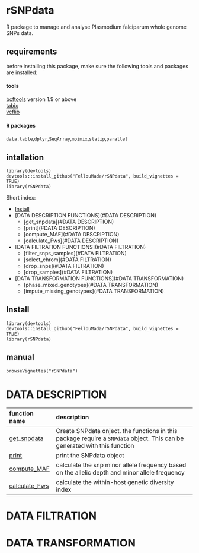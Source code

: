 # rSNPdata     
R package to manage and analyse Plasmodium falciparum whole genome SNPs data.     

## requirements      
before installing this package, make sure the following tools and packages are installed:      
#### tools     
[bcftools](http://www.htslib.org/download/) version 1.9 or above   
[tabix](http://www.htslib.org/doc/tabix.html)  
[vcflib](https://github.com/vcflib/vcflib)

#### R packages     
`data.table`,`dplyr`,`SeqArray`,`moimix`,`statip`,`parallel`

## intallation   
``` {r}
library(devtools)
devtools::install_github("FellouMada/rSNPdata", build_vignettes = TRUE)
library(rSNPdata)
```

Short index:

- [Install](#Install)                                                             
- [DATA DESCRIPTION FUNCTIONS](#DATA DESCRIPTION)    
  * [get_snpdata](#DATA DESCRIPTION)
  * [print](#DATA DESCRIPTION)
  * [compute_MAF](#DATA DESCRIPTION)
  * [calculate_Fws](#DATA DESCRIPTION)
- [DATA FILTRATION FUNCTIONS](#DATA FILTRATION)
  * [filter_snps_samples](#DATA FILTRATION)
  * [select_chrom](#DATA FILTRATION)
  * [drop_snps](#DATA FILTRATION)
  * [drop_samples](#DATA FILTRATION)
- [DATA TRANSFORMATION FUNCTIONS](#DATA TRANSFORMATION)
  * [phase_mixed_genotypes](#DATA TRANSFORMATION)
  * [impute_missing_genotypes](#DATA TRANSFORMATION)

## Install   
``` {r eval=FALSE}
library(devtools)
devtools::install_github("FellouMada/rSNPdata", build_vignettes = TRUE)
library(rSNPdata)
```

## manual  
```{r}
browseVignettes("rSNPdata")
```

# DATA DESCRIPTION    

| function name | description |    
| :-------------- | :---------- |     
| [get_snpdata](./doc/get_snpdata.md) | Create SNPdata onject. the functions in this package require a `SNPdata` object. This can be generated with this function | 
| [print](./doc/print.md) | print the SNPdata object | 
| [compute_MAF](./doc/maf.md) | calculate the snp minor allele frequency based on the allelic depth and minor allele frequency | 
| [calculate_Fws](./doc/fws.md) | calculate the within-host genetic diversity index  | 

# DATA FILTRATION


# DATA TRANSFORMATION


